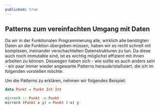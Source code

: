 ```yaml
---
published: true
---
```


Patterns zum vereinfachten Umgang mit Daten
----------------------------------------------

Da wir in der Funktionalen Programmierung alle, wirklich alle benötigten Daten an die Funktion übergeben müssen, haben wir es recht schnell mit komplexen, ineinander verschachtelten Datenstrukturen zu tun. Da diese auch noch immutable sind, ist es wichtig möglichst effizient mit ihnen arbeiten zu können. Deswegen haben sich - wie sollte es auch anders sein - ein paar immer wieder angewante Patterns herauskristallisiert, die ich im folgenden vorstellen möchte.  

Um die Patterns zu erklären, nehmen wir folgendes Beispiel:

```haskell
data Punkt = Punkt Int Int

mirrorX :: Punkt -> Punkt
mirrorX (Punkt x y) = Punkt (-x) y
```


